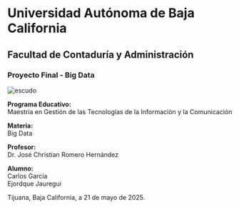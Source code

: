 # Universidad Autónoma de Baja California

## Facultad de Contaduría y Administración

### Proyecto Final - Big Data

![escudo](https://github.com/user-attachments/assets/f0211137-058b-4812-b8b1-d16d4936afa3)

**Programa Educativo:**  
Maestría en Gestión de las Tecnologías de la Información y la Comunicación

**Materia:**  
Big Data

**Profesor:**  
Dr. José Christian Romero Hernández

**Alumno:**  
Carlos García  
Ejordque Jauregui

Tijuana, Baja California, a 21 de mayo de 2025.
